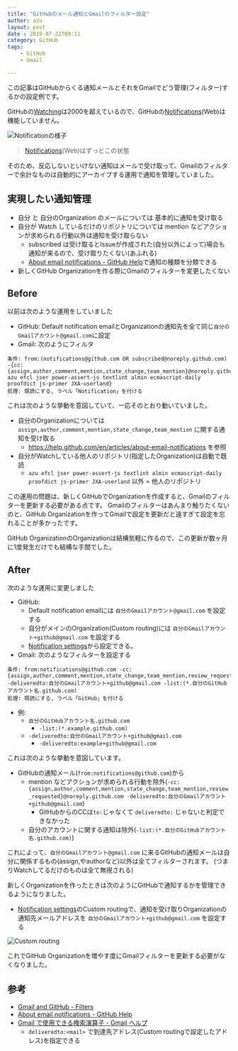 ```yaml
---
title: "GitHubのメール通知とGmailのフィルター設定"
author: azu
layout: post
date : 2019-07-22T09:11
category: GitHub
tags:
    - GitHub
    - Gmail

---
```


この記事はGitHubからくる通知メールとそれをGmailでどう管理(フィルター)するかの設定例です。

GitHubの[Watching](https://github.com/watching)は2000を超えているので、GitHubの[Notifications](https://github.com/notifications)(Web)は機能していません。

![Notificationの様子](https://efcl.info/wp-content/uploads/2019/07/22-1563755984.png)

> [Notifications](https://github.com/notifications)(Web)はずっとこの状態

そのため、反応しないといけない通知はメールで受け取って、Gmailのフィルターで余計なものは自動的にアーカイブする運用で通知を管理していました。

## 実現したい通知管理

- 自分 と 自分のOrganization のメールについては 基本的に通知を受け取る
- 自分が Watch しているだけのリポジトリについては mention などアクションが求められる行動以外は通知を受け取らない
    - subscribed は受け取るとIssueが作成された(自分以外によって)場合も通知が来るので、受け取りたくない(あふれる)
    - [About email notifications - GitHub Help](https://help.github.com/en/articles/about-email-notifications)で通知の種類を分類できる
- 新しくGitHub Organizationを作る際にGmailのフィルターを変更したくない

## Before

以前は次のような運用をしていました

- GitHub: Default notification emailとOrganizationの通知先を全て同じ`自分のGmailアカウント@gmail.com`に設定
- Gmail: 次のようにフィルタ

```
条件: from:(notifications@github.com OR subscribed@noreply.github.com) -{cc:{assign,author,comment,mention,state_change,team_mention}@noreply.github.com azu efcl jser power-assert-js textlint almin ecmascript-daily proofdict js-primer JXA-userland}
処理: 既読にする, ラベル「Notification」を付ける
```

これは次のような挙動を意図していて、一応そのとおり動いていました。

- 自分のOrganizationについては `assign,author,comment,mention,state_change,team_mention` に関する通知を受け取る
    - <https://help.github.com/en/articles/about-email-notifications> を参照
- 自分がWatchしている他人のリポジトリ(指定したOrganization)は自動で既読
    - `azu efcl jser power-assert-js textlint almin ecmascript-daily proofdict js-primer JXA-userland` 以外 = 他人のリポジトリ

この運用の問題は、新しくGitHubでOrganizationを作成すると、Gmailのフィルターを更新する必要がある点です。
Gmailのフィルターはあんまり触りたくないのと、GitHub Organizationを作ってGmailで設定を更新だと遠すぎて設定を忘れることが多かったです。

GitHub OrganizationのOrganizationは結構気軽に作るので、この更新が数ヶ月に1度発生だけでも結構な手間でした。

## After

次のような運用に変更しました

- GitHub: 
    - Default notification emailには `自分のGmailアカウント@gmail.com` を設定する
    - 自分がメインのOrganization(Custom routing)には `自分のGmailアカウント+github@gmail.com` を設定する
    - [Notification settings](https://github.com/settings/notifications)から設定できる。
- Gmail: 次のようなフィルターを設定する

```
条件: from:notifications@github.com -cc:{assign,author,comment,mention,state_change,team_mention,review_requested}@noreply.github.com -deliveredto:自分のGmailアカウント+github@gmail.com -list:(*.自分のGitHubアカウント名.github.com)
処理: 既読にする, ラベル「GitHub」を付ける
```

- 例: 
    - `自分のGitHubアカウント名.github.com`
        - `-list:(*.example.github.com)`
    - `-deliveredto:自分のGmailアカウント+github@gmail.com`
        - `-deliveredto:example+github@gmail.com`

これは次のような挙動を意図しています。

- GitHubの通知メール(`from:notifications@github.com`)から
    - mention などアクションが求められる行動を除外(`-cc:{assign,author,comment,mention,state_change,team_mention,review_requested}@noreply.github.com -deliveredto:自分のGmailアカウント+github@gmail.com`)
        - GitHubからのCCは`to:`じゃなくて `deliveredto:` じゃないと判定できなかった
    - 自分のアカウントに関する通知は除外(`-list:(*.自分のGitHubアカウント名.github.com)`)

これによって、`自分のGmailアカウント@gmail.com` に来るGitHubの通知メールは自分に関係するもの(assign,やauthorなど)以外は全てフィルターされます。
(つまりWatchしてるだけのものは全て無視される)

新しくOrganizationを作ったときは次のようにGitHubで通知するかを管理できるようになりました。

- [Notification settings](https://github.com/settings/notifications)のCustom routingで、通知を受け取りOrganizationの通知先メールアドレスを  `自分のGmailアカウント+github@gmail.com` を設定する

![Custom routing](https://efcl.info/wp-content/uploads/2019/07/22-1563762860.png)

これでGitHub Organizationを増やす度にGmailフィルターを更新する必要がなくなりました。

## 参考

- [Gmail and GitHub - Filters](https://gist.github.com/ldez/bd6e6401ad0855e6c0de6da19a8c50b5)
- [About email notifications - GitHub Help](https://help.github.com/en/articles/about-email-notifications)
- [Gmail で使用できる検索演算子 - Gmail ヘルプ](https://support.google.com/mail/answer/7190)
	- `deliveredto:<mail>` で到達先アドレス(Custom routingで設定したアドレス)を指定できる
